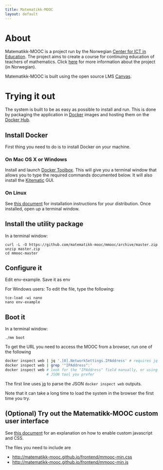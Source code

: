 ```yaml
---
title: Matematikk-MOOC
layout: default
---
```


# About

Matematikk-MOOC is a project run by the Norwegian
[Center for ICT in Education][ictcenter]. The project aims to create a
course for continuing education of teachers of mathematics. Click
[here][mmooc-project-page] for more information about the project (in
Norwegian).

Matematikk-MOOC is built using the open source LMS [Canvas][canvas].

# Trying it out

The system is built to be as easy as possible to install and run. This
is done by packaging the application in [Docker][docker] images and
hosting them on the [Docker Hub][docker-hub-org].

## Install Docker

First thing you need to do is to install Docker on your machine.

### On Mac OS X or Windows

Install and launch [Docker Toolbox][docker-toolbox]. This will give you a
terminal window that allows you to type the required commands
documented below. It will also install the [Kitematic][kitematic] GUI.

### On Linux

See [this document][docker-install] for installation instructions for
your distribution. Once installed, open up a terminal window.

## Install the utility package

In a terminal window:

    curl -L -O https://github.com/matematikk-mooc/mmooc/archive/master.zip
    unzip master.zip
    cd mmooc-master

## Configure it

Edit env-example. Save it as env

For Windows users: To edit the file, type the following:

    tce-load -wi nano
    nano env-example

## Boot it

In a terminal window:

    ./mm boot

To get the URL you need to access the MOOC from a browser, run
one of the following 

```bash
docker inspect web | jq '.[0].NetworkSettings.IPAddress' # requires jq
docker inspect web | grep '"IPAddress":'
docker inspect web # look for the "IPAddress" field manually, or using whatever
                   # JSON tool you prefer
```
The first line uses [jq][jq] to parse the JSON `docker inspect web` outputs.

Note that it can take a long time to load the system in the browser the first
time you try.

## (Optional) Try out the Matematikk-MOOC custom user interface

See [this document][branding-guide] for an explanation on how to
enable custom javascript and CSS.

The files you need to include are

- http://matematikk-mooc.github.io/frontend/mmooc-min.css
- http://matematikk-mooc.github.io/frontend/mmooc-min.js

[boot2docker]: http://boot2docker.io
[branding-guide]: http://guides.instructure.com/s/2204/m/4214/l/41896-how-do-i-brand-my-canvas-instance
[canvas]: https://instruture.com
[docker-hub-org]: https://registry.hub.docker.com/repos/mmooc/
[docker-install]: https://docs.docker.com/installation/#installation
[docker-toolbox]: https://www.docker.com/products/docker-toolbox
[docker]: http://docker.com
[ictcenter]: https://iktsenteret.no/english
[jq]: https://stedolan.github.io/jq/
[kitematic]: https://kitematic.com/
[mmooc-project-page]: https://iktsenteret.no/prosjekter/matematikk-mooc
